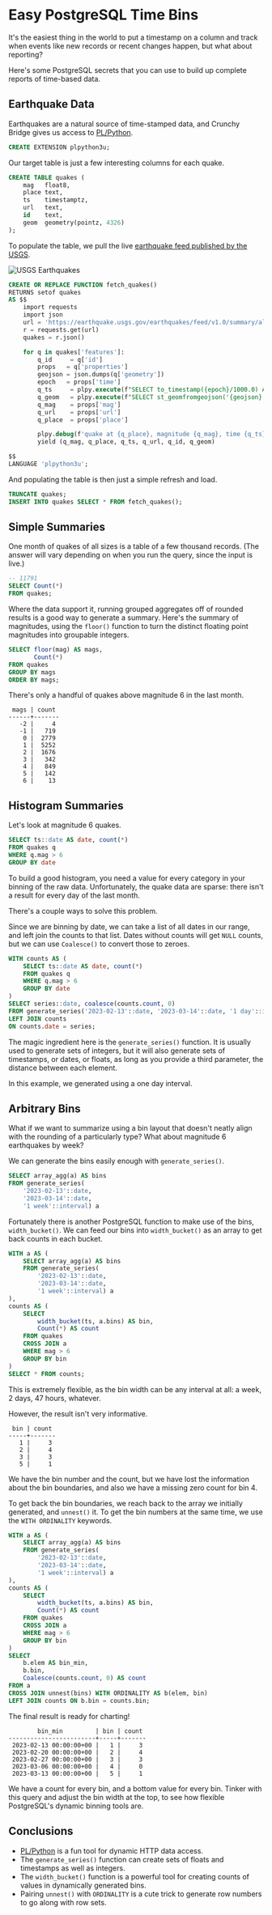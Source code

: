 # Easy PostgreSQL Time Bins

It's the easiest thing in the world to put a timestamp on a column and track when events like new records or recent changes happen, but what about reporting?

Here's some PostgreSQL secrets that you can use to build up complete reports of time-based data.

## Earthquake Data

Earthquakes are a natural source of time-stamped data, and Crunchy Bridge gives us access to [PL/Python](https://www.postgresql.org/docs/current/plpython.html).

```sql
CREATE EXTENSION plpython3u;
```

Our target table is just a few interesting columns for each quake.

```sql
CREATE TABLE quakes (
    mag   float8,
    place text,
    ts    timestamptz,
    url   text,
    id    text,
    geom  geometry(pointz, 4326)
);
```

To populate the table, we pull the live [earthquake feed published by the USGS](https://earthquake.usgs.gov/earthquakes/feed/v1.0/summary/all_hour.geojson).

![USGS Earthquakes](quakes.jpg)


```sql
CREATE OR REPLACE FUNCTION fetch_quakes()
RETURNS setof quakes
AS $$
    import requests
    import json
    url = 'https://earthquake.usgs.gov/earthquakes/feed/v1.0/summary/all_month.geojson'
    r = requests.get(url)
    quakes = r.json()

    for q in quakes['features']:
        q_id     = q['id']
        props   = q['properties']
        geojson = json.dumps(q['geometry'])
        epoch   = props['time']
        q_ts     = plpy.execute(f"SELECT to_timestamp({epoch}/1000.0) AS t")[0]['t']
        q_geom   = plpy.execute(f"SELECT st_geomfromgeojson('{geojson}') AS g")[0]['g']
        q_mag    = props['mag']
        q_url    = props['url']
        q_place  = props['place']

        plpy.debug(f'quake at {q_place}, magnitude {q_mag}, time {q_ts}')
        yield (q_mag, q_place, q_ts, q_url, q_id, q_geom)

$$
LANGUAGE 'plpython3u';
```

And populating the table is then just a simple refresh and load.

```sql 
TRUNCATE quakes;
INSERT INTO quakes SELECT * FROM fetch_quakes();
```

## Simple Summaries

One month of quakes of all sizes is a table of a few thousand records. (The answer will vary depending on when you run the query, since the input is live.)

```sql
-- 11791
SELECT Count(*) 
FROM quakes;
```

Where the data support it, running grouped aggregates off of rounded results is a good way to generate a summary. Here's the summary of magnitudes, using the `floor()` function to turn the distinct floating point magnitudes into groupable integers.

```sql
SELECT floor(mag) AS mags, 
       Count(*) 
FROM quakes 
GROUP BY mags 
ORDER BY mags;
```

There's only a handful of quakes above magnitude 6 in the last month.

```
 mags | count 
------+-------
   -2 |     4
   -1 |   719
    0 |  2779
    1 |  5252
    2 |  1676
    3 |   342
    4 |   849
    5 |   142
    6 |    13
```

## Histogram Summaries

Let's look at magnitude 6 quakes.

```sql
SELECT ts::date AS date, count(*)
FROM quakes q 
WHERE q.mag > 6
GROUP BY date
```

To build a good histogram, you need a value for every category in your binning of the raw data. Unfortunately, the quake data are sparse: there isn't a result for every day of the last month.

There's a couple ways to solve this problem.

Since we are binning by date, we can take a list of all dates in our range, and left join the counts to that list. Dates without counts will get `NULL` counts, but we can use `Coalesce()` to convert those to zeroes.

```sql
WITH counts AS (
    SELECT ts::date AS date, count(*)
    FROM quakes q 
    WHERE q.mag > 6
    GROUP BY date
)
SELECT series::date, coalesce(counts.count, 0)
FROM generate_series('2023-02-13'::date, '2023-03-14'::date, '1 day'::interval) series
LEFT JOIN counts 
ON counts.date = series;
```

The magic ingredient here is the `generate_series()` function. It is usually used to generate sets of integers, but it will also generate sets of timestamps, or dates, or floats, as long as you provide a third parameter, the distance between each element.

In this example, we generated using a one day interval.

## Arbitrary Bins

What if we want to summarize using a bin layout that doesn't neatly align with the rounding of a particularly type? What about magnitude 6 earthquakes by week?

We can generate the bins easily enough with `generate_series()`.

```sql
SELECT array_agg(a) AS bins
FROM generate_series(
    '2023-02-13'::date, 
    '2023-03-14'::date, 
    '1 week'::interval) a
```

Fortunately there is another PostgreSQL function to make use of the bins, `width_bucket()`. We can feed our bins into `width_bucket()` as an array to get back counts in each bucket.

```sql
WITH a AS (
    SELECT array_agg(a) AS bins
    FROM generate_series(
        '2023-02-13'::date, 
        '2023-03-14'::date, 
        '1 week'::interval) a
),
counts AS (
    SELECT 
        width_bucket(ts, a.bins) AS bin, 
        Count(*) AS count
    FROM quakes
    CROSS JOIN a
    WHERE mag > 6
    GROUP BY bin
)
SELECT * FROM counts;
```

This is extremely flexible, as the bin width can be any interval at all: a week, 2 days, 47 hours, whatever.

However, the result isn't very informative.

```
 bin | count 
-----+-------
   1 |     3
   2 |     4
   3 |     3
   5 |     1
```

We have the bin number and the count, but we have lost the information about the bin boundaries, and also we have a missing zero count for bin 4.

To get back the bin boundaries, we reach back to the array we initially generated, and `unnest()` it. To get the bin numbers at the same time, we use the `WITH ORDINALITY` keywords. 

```sql
WITH a AS (
    SELECT array_agg(a) AS bins
    FROM generate_series(
        '2023-02-13'::date, 
        '2023-03-14'::date, 
        '1 week'::interval) a
),
counts AS (
    SELECT 
        width_bucket(ts, a.bins) AS bin, 
        Count(*) AS count
    FROM quakes
    CROSS JOIN a
    WHERE mag > 6
    GROUP BY bin
)
SELECT 
    b.elem AS bin_min, 
    b.bin, 
    Coalesce(counts.count, 0) AS count
FROM a 
CROSS JOIN unnest(bins) WITH ORDINALITY AS b(elem, bin)
LEFT JOIN counts ON b.bin = counts.bin;
```

The final result is ready for charting!

```
        bin_min         | bin | count 
------------------------+-----+-------
 2023-02-13 00:00:00+00 |   1 |     3
 2023-02-20 00:00:00+00 |   2 |     4
 2023-02-27 00:00:00+00 |   3 |     3
 2023-03-06 00:00:00+00 |   4 |     0
 2023-03-13 00:00:00+00 |   5 |     1
```

We have a count for every bin, and a bottom value for every bin. Tinker with this query and adjust the bin width at the top, to see how flexible PostgreSQL's dynamic binning tools are.

## Conclusions

* [PL/Python](https://www.postgresql.org/docs/current/plpython.html) is a fun tool for dynamic HTTP data access.
* The `generate_series()` function can create sets of floats and timestamps as well as integers.
* The `width_bucket()` function is a powerful tool for creating counts of values in dynamically generated bins.
* Pairing `unnest()` with `ORDINALITY` is a cute trick to generate row numbers to go along with row sets.




